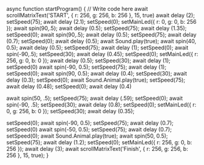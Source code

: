 async function startProgram() {
// Write code here
await scrollMatrixText('START', { r: 256, g: 256, b: 256 }, 15, true)
await delay (2);
setSpeed(75);
await delay (2.1);
setSpeed(0);
setMainLed({ r: 0, g: 0, b: 256 });
await spin(90,.5);
await delay (0.5);
setSpeed(75);
await delay (1.35);
setSpeed(0);
await spin(90,.5);
await delay (0.5);
setSpeed(75);
await delay (0.7);
setSpeed(0);
await delay (0.5);
await Sound.play(true);
await spin(40, 0.5);
await delay (0.5);
setSpeed(75);
await delay (1);
setSpeed(0);
await spin(-90,.5);
setSpeed(30);
await delay (0.45);
setSpeed(0);
setMainLed({ r: 256, g: 0, b: 0 });
await delay (0.5);
setSpeed(30);
await delay (1);
setSpeed(0)
await spin(-90, 0.5);
setSpeed(75);
await delay (1);
setSpeed(0);
await spin(90, 0.5);
await delay (0.4);
setSpeed(30);
await delay (0.3);
setSpeed(0);
await Sound.Animal.play(true);
setSpeed(75);
await delay (0.48);
setSpeed(0);
await delay (0.4)

await spin(50, .5);
setSpeed(75);
await delay (.59);
setSpeed(0);
await spin(-90, .5);
setSpeed(30);
await delay (0.8);
setSpeed(0);
setMainLed({ r: 0, g: 256, b: 0 });
setSpeed(30);
await delay (0.35);

setSpeed(0);
await spin(-90, 0.5);
setSpeed(75);
await delay (0.7);
setSpeed(0)
await spin(-50, 0.5);
setSpeed(75);
await delay (0.7);
setSpeed(0);
await Sound.Animal.play(true);
await spin(50, 0.5);
setSpeed(75);
await delay (1.2);
setSpeed(0);
setMainLed({ r: 256, g: 0, b: 256 });
await delay (3);
await scrollMatrixText('Finish', { r: 256, g: 256, b: 256 }, 15, true);
}

